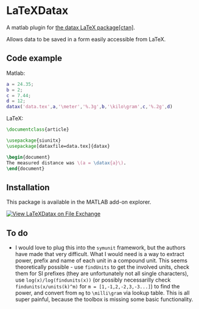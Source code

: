 # LaTeXDatax
A matlab plugin for [the datax LaTeX package[ctan]](https://ctan.org/tex-archive/macros/latex/contrib/datax).

Allows data to be saved in a form easily accessible from LaTeX.

## Code example
Matlab:
```matlab
a = 24.35;
b = 2;
c = 7.44;
d = 12;
datax('data.tex',a,'\meter','%.3g',b,'\kilo\gram',c,'%.2g',d)
```

LaTeX:
```tex
\documentclass{article}

\usepackage{siunitx}
\usepackage[dataxfile=data.tex]{datax}

\begin{document}
The measured distance was \(a = \datax{a}\).
\end{document}
```

## Installation
This package is available in the MATLAB add-on explorer.

[![View LaTeXDatax on File Exchange](https://www.mathworks.com/matlabcentral/images/matlab-file-exchange.svg)](https://se.mathworks.com/matlabcentral/fileexchange/83333-latexdatax)

## To do
* I would love to plug this into the `symunit` framework, but the authors have
  made that very difficult. What I would need is a way to extract power, prefix
  and name of each unit in a compound unit. This seems theoretically possible -
  use `findUnits` to get the involved units, check them for SI prefixes (they are
  unfortunately not all single characters), use `log(x)/log(findunits(x))` (or
  possibly necessarilly check `findunits(x/units(k)^m)` for `m =
  [1,-1,2,-2,3,-3...]`) to find the power, and convert from `mg` to `\milli\gram`
  via lookup table. This is all super painful, because the toolbox is missing
  some basic functionality.
